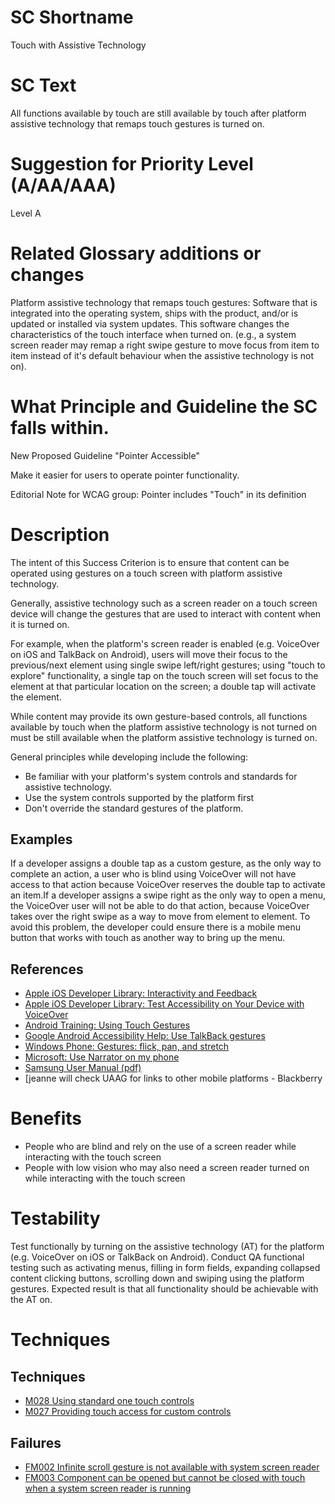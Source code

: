 # SC Shortname

Touch with Assistive Technology

# SC Text

All functions available by touch are still available by touch after platform assistive technology that remaps touch gestures is turned on.

# Suggestion for Priority Level (A/AA/AAA)

Level A

# Related Glossary additions or changes

Platform assistive technology that remaps touch gestures: Software that is integrated into the operating system, ships with the product, and/or is updated or installed via system updates. This software changes the characteristics of the touch interface when turned on. (e.g., a system screen reader may remap a right swipe gesture to move focus from item to item instead of it's default behaviour when the assistive technology is not on).

# What Principle and Guideline the SC falls within.

New Proposed Guideline "Pointer Accessible"

Make it easier for users to operate pointer functionality.

Editorial Note for WCAG group: Pointer includes "Touch" in its definition

# Description

The intent of this Success Criterion is to ensure that content can be operated using gestures on a touch screen with platform assistive technology.

Generally, assistive technology such as a screen reader on a touch screen device will change the gestures that are used to interact with content when it is turned on.

For example, when the platform's screen reader is enabled (e.g. VoiceOver on iOS and TalkBack on Android), users will move their focus to the previous/next element using single swipe left/right gestures; using "touch to explore" functionality, a single tap on the touch screen will set focus to the element at that particular location on the screen; a double tap will activate the element.

While content may provide its own gesture-based controls, all functions available by touch when the platform assistive technology is not turned on must be still available when the platform assistive technology is turned on.

General principles while developing include the following:

* Be familiar with your platform's system controls and standards for assistive technology.
* Use the system controls supported by the platform first
* Don't override the standard gestures of the platform.

## Examples

If a developer assigns a double tap as a custom gesture, as the only way to complete an action, a user who is blind using VoiceOver will not have access to that action because VoiceOver reserves the double tap to activate an item.If a developer assigns a swipe right as the only way to open a menu, the VoiceOver user will not be able to do that action, because VoiceOver takes over the right swipe as a way to move from element to element. To avoid this problem, the developer could ensure there is a mobile menu button that works with touch as another way to bring up the menu.

## References

* [Apple iOS Developer Library: Interactivity and Feedback](https://developer.apple.com/library/ios/documentation/UserExperience/Conceptual/MobileHIG/InteractivityInput.html)
* [Apple iOS Developer Library: Test Accessibility on Your Device with VoiceOver](https://developer.apple.com/library/ios/technotes/TestingAccessibilityOfiOSApps/TestAccessibilityonYourDevicewithVoiceOver/TestAccessibilityonYourDevicewithVoiceOver.html)
* [Android Training: Using Touch Gestures](https://support.google.com/accessibility/android/answer/6151827?hl=en)
* [Google Android Accessibility Help: Use TalkBack gestures](http://developer.android.com/training/gestures/index.html)
* [Windows Phone: Gestures: flick, pan, and stretch](http://www.windowsphone.com/en-us/how-to/wp7/start/gestures-flick-pan-and-stretch)
* [Microsoft: Use Narrator on my phone](https://www.microsoft.com/en/mobile/accessibility/use-narrator-on-my-phone/)
* [Samsung User Manual (pdf)](http://downloadcenter.samsung.com/content/UM/201503/20150303094626458/SM-G920F_UM_EU_Lollipop_Eng_Rev.1.0_150302.pdf)
* [jeanne will check UAAG for links to other mobile platforms - Blackberry

# Benefits

* People who are blind and rely on the use of a screen reader while interacting with the touch screen
* People with low vision who may also need a screen reader turned on while interacting with the touch screen

# Testability

Test functionally by turning on the assistive technology (AT) for the platform (e.g. VoiceOver on iOS or TalkBack on Android). Conduct QA functional testing such as activating menus, filling in form fields, expanding collapsed content clicking buttons, scrolling down and swiping using the platform gestures. Expected result is that all functionality should be achievable with the AT on.

# Techniques

## Techniques

* [M028 Using standard one touch controls](http://w3c.github.io/Mobile-A11y-TF-Note/Techniques/M028)
* [M027 Providing touch access for custom controls](http://w3c.github.io/Mobile-A11y-TF-Note/Techniques/M027)

## Failures

* [FM002 Infinite scroll gesture is not available with system screen reader](http://w3c.github.io/Mobile-A11y-TF-Note/Techniques/FM002)
* [FM003 Component can be opened but cannot be closed with touch when a system screen reader is running](http://w3c.github.io/Mobile-A11y-TF-Note/Techniques/FM003)